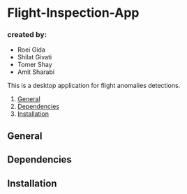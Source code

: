 # Flight-Inspection-App

### created by:
* Roei Gida
* Shilat Givati
* Tomer Shay
* Amit Sharabi

This is a desktop application for flight anomalies detections.
1. [General](#General)  
2. [Dependencies](#dependencies)  
3. [Installation](#installation)

## General

## Dependencies

## Installation
